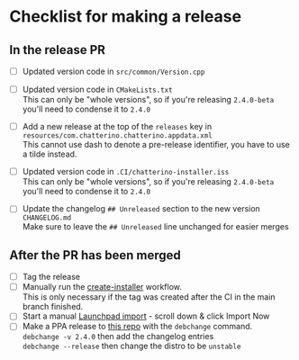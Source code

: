 # Checklist for making a release

## In the release PR

- [ ] Updated version code in `src/common/Version.cpp`
- [ ] Updated version code in `CMakeLists.txt`  
       This can only be "whole versions", so if you're releasing `2.4.0-beta` you'll need to condense it to `2.4.0`
- [ ] Add a new release at the top of the `releases` key in `resources/com.chatterino.chatterino.appdata.xml`  
       This cannot use dash to denote a pre-release identifier, you have to use a tilde instead.

- [ ] Updated version code in `.CI/chatterino-installer.iss`  
       This can only be "whole versions", so if you're releasing `2.4.0-beta` you'll need to condense it to `2.4.0`

- [ ] Update the changelog `## Unreleased` section to the new version `CHANGELOG.md`  
       Make sure to leave the `## Unreleased` line unchanged for easier merges

## After the PR has been merged

- [ ] Tag the release
- [ ] Manually run the [create-installer](https://github.com/Chatterino/chatterino2/actions/workflows/create-installer.yml) workflow.  
       This is only necessary if the tag was created after the CI in the main branch finished.
- [ ] Start a manual [Launchpad import](https://code.launchpad.net/~pajlada/chatterino/+git/chatterino) - scroll down & click Import Now
- [ ] Make a PPA release to [this repo](https://git.launchpad.net/~pajlada/+git/chatterino-packaging/) with the `debchange` command.  
       `debchange -v 2.4.0` then add the changelog entries  
       `debchange --release` then change the distro to be `unstable`
